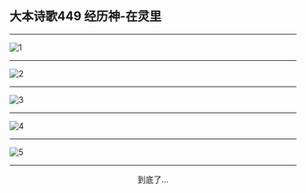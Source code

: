 
## 大本诗歌449 经历神-在灵里
        
<div id="aplayer0"></div>

---

<img alt="1" data-original="https://cdn.jsdelivr.net/gh/k34869/shi/data/d0448/1">

---

<img alt="2" data-original="https://cdn.jsdelivr.net/gh/k34869/shi/data/d0448/2">

---

<img alt="3" data-original="https://cdn.jsdelivr.net/gh/k34869/shi/data/d0448/3">

---

<img alt="4" data-original="https://cdn.jsdelivr.net/gh/k34869/shi/data/d0448/4">

---

<img alt="5" data-original="https://cdn.jsdelivr.net/gh/k34869/shi/data/d0448/5">

---

<p style="text-align: center">到底了...</p>

<script src="/js/dist-view.js"></script>

<script>
MAIN.id = 'd0448';
        
const ap0 = new APlayer({
    container: document.getElementById('aplayer0'),
    volume: 1,
    loop: 'none',
    preload: 'none',
    audio: [{
        name: '大本诗歌449.mp3',
        artist: '大本诗歌',
        url: 'https://res.wx.qq.com/voice/getvoice?mediaid=MzI0NTk3MDM5M18yMjQ3NDkzMDgz',
        cover: '/favicon'
    }]
});
</script>
